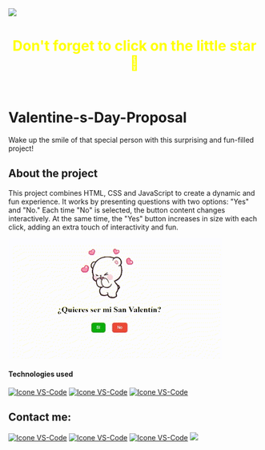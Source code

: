 
<!--Barra-->
<img src="https://user-images.githubusercontent.com/73097560/115834477-dbab4500-a447-11eb-908a-139a6edaec5c.gif">
<br>

<!-- Saludo ( Hello) -->
<h1 style="color:yellow;" align="center">Don't forget to click on the little star <span style="color:yellow;">🌟</span></h1>
<br>

# Valentine-s-Day-Proposal
 Wake up the smile of that special person with this surprising and fun-filled project!

## About the project
This project combines HTML, CSS and JavaScript to create a dynamic and fun experience. It works by presenting questions with two options: "Yes" and "No." Each time "No" is selected, the button content changes interactively. At the same time, the "Yes" button increases in size with each click, adding an extra touch of interactivity and fun.

![Project](https://raw.githubusercontent.com/felipesanchez-dev/Valentine-s-Day-Proposal/main/Gif.gif)




#### Technologies used
  [<img height="48px" width="48px" alt="Icone VS-Code" src="https://skillicons.dev/icons?i=html"/>](https://developer.mozilla.org/en-US/docs/Web/HTML)
  [<img height="48px" width="48px" alt="Icone VS-Code" src="https://skillicons.dev/icons?i=css"/>](https://developer.mozilla.org/en-US/docs/Web/CSS)
  [<img height="48px" width="48px" alt="Icone VS-Code" src="https://skillicons.dev/icons?i=js"/>](https://developer.mozilla.org/en-US/docs/Web/JavaScript)

  ## Contact me:
[<img height="48px" width="48px" alt="Icone VS-Code" src="https://skillicons.dev/icons?i=instagram"/>](https://www.instagram.com/felipesanchez_dev/)
[<img height="48px" width="48px" alt="Icone VS-Code" src="https://skillicons.dev/icons?i=gmail"/>](mailto:jfelipe9.121@gmail.com)
[<img height="48px" width="48px" alt="Icone VS-Code" src="https://skillicons.dev/icons?i=linkedin"/>](https://www.linkedin.com/in/felipereyessa/)
<img src="https://user-images.githubusercontent.com/73097560/115834477-dbab4500-a447-11eb-908a-139a6edaec5c.gif">
